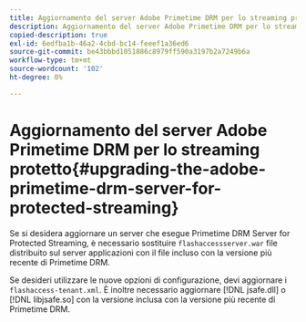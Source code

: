 ```yaml
---
title: Aggiornamento del server Adobe Primetime DRM per lo streaming protetto
description: Aggiornamento del server Adobe Primetime DRM per lo streaming protetto
copied-description: true
exl-id: 6edfba1b-46a2-4cbd-bc14-feeef1a36ed6
source-git-commit: be43bbbd1051886c8979ff590a3197b2a7249b6a
workflow-type: tm+mt
source-wordcount: '102'
ht-degree: 0%

---
```


# Aggiornamento del server Adobe Primetime DRM per lo streaming protetto{#upgrading-the-adobe-primetime-drm-server-for-protected-streaming}

Se si desidera aggiornare un server che esegue Primetime DRM Server for Protected Streaming, è necessario sostituire `flashaccessserver.war` file distribuito sul server applicazioni con il file incluso con la versione più recente di Primetime DRM.

Se desideri utilizzare le nuove opzioni di configurazione, devi aggiornare i `flashaccess-tenant.xml`. È inoltre necessario aggiornare [!DNL jsafe.dll] o [!DNL libjsafe.so] con la versione inclusa con la versione più recente di Primetime DRM.
